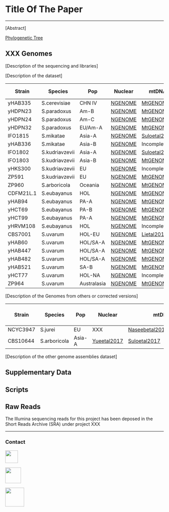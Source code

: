 # Title Of The Paper
***

[Abstract]

[Phylogenetic Tree](http://XXX)

## XXX Genomes

[Description of the sequencing and libraries]

[Description of the dataset]

Strain |Species|Pop| Nuclear | mtDNA | 2 micron plasmid
-------|-------|---|------------------|-------|-----------------
yHAB335|S.cerevisiae|CHN IV|[NGENOME](https://github.com/PerisD/Sac2.0/blob/master/NGENOMES/yHAB335.ngenome.gz "NGENOME")|[MtGENOME](https://github.com/PerisD/Sac2.0/blob/master/MtGENOMES/yHAB335.mtgenome.gz "MtGENOME")|NO
yHDPN23|S.paradoxus|Am-B|[NGENOME](https://github.com/PerisD/Sac2.0/blob/master/NGENOMES/yHDPN23.ngenome.gz "NGENOME")|[MtGENOME](https://github.com/PerisD/Sac2.0/blob/master/MtGENOMES/yHDPN23.mtgenome.gz "MtGENOME")|NO
yHDPN24|S.paradoxus|Am-C|[NGENOME](https://github.com/PerisD/Sac2.0/blob/master/NGENOMES/yHDPN24.ngenome.gz "NGENOME")|[MtGENOME](https://github.com/PerisD/Sac2.0/blob/master/MtGENOMES/yHDPN24.mtgenome.gz "MtGENOME")|NO
yHDPN32|S.paradoxus|EU/Am-A|[NGENOME](https://github.com/PerisD/Sac2.0/blob/master/NGENOMES/yHDPN32.ngenome.gz "NGENOME")|[MtGENOME](https://github.com/PerisD/Sac2.0/blob/master/MtGENOMES/yHDPN32.mtgenome.gz "MtGENOME")|2mGENOME
IFO1815|S.mikatae|Asia-A|[NGENOME](https://github.com/PerisD/Sac2.0/blob/master/NGENOMES/IFO1815.ngenome.gz "NGENOME")|[Suloetal2017](https://github.com/PerisD/Sac2.0/blob/master/MtGENOMES/IFO1815.mtgenome.gz "Suloetal2017")|NO
yHAB336|S.mikatae|Asia-B|[NGENOME](https://github.com/PerisD/Sac2.0/blob/master/NGENOMES/yHAB336.ngenome.gz "NGENOME")|Incomplete|Nuclear
IFO1802|S.kudriavzevii|Asia-A|[NGENOME](https://github.com/PerisD/Sac2.0/blob/master/NGENOMES/IFO1802.ngenome.gz "NGENOME")|[Suloetal2017](https://github.com/PerisD/Sac2.0/blob/master/MtGENOMES/IFO1802.mtgenome.gz "Suloetal2017")|Nuclear
IFO1803|S.kudriavzevii|Asia-B|[NGENOME](https://github.com/PerisD/Sac2.0/blob/master/NGENOMES/IFO1803.ngenome.gz "NGENOME")|[MtGENOME](https://github.com/PerisD/Sac2.0/blob/master/MtGENOMES/IFO1803.mtgenome.gz "MtGENOME")|NO
yHKS300|S.kudriavzevii|EU|[NGENOME](https://github.com/PerisD/Sac2.0/blob/master/NGENOMES/yHKS300.ngenome.gz "NGENOME")|Incomplete|Nuclear
ZP591|S.kudriavzevii|EU|[NGENOME](https://github.com/PerisD/Sac2.0/blob/master/NGENOMES/ZP591.ngenome.gz "NGENOME")|[MtGENOME](https://github.com/PerisD/Sac2.0/blob/master/MtGENOMES/ZP591.mtgenome.gz "MtGENOME")|Nuclear
ZP960|S.arboricola|Oceania|[NGENOME](https://github.com/PerisD/Sac2.0/blob/master/NGENOMES/ZP960.ngenome.gz "NGENOME")|[MtGENOME](https://github.com/PerisD/Sac2.0/blob/master/MtGENOMES/ZP960.mtgenome.gz "MtGENOME")|Nuclear
CDFM21L.1|S.eubayanus|HOL|[NGENOME](https://github.com/PerisD/Sac2.0/blob/master/NGENOMES/CDFM21L1.ngenome.gz "NGENOME")|[MtGENOME](https://github.com/PerisD/Sac2.0/blob/master/MtGENOMES/CDFM21L1.mtgenome.gz "MtGENOME")|NO
yHAB94|S.eubayanus|PA-A|[NGENOME](https://github.com/PerisD/Sac2.0/blob/master/NGENOMES/yHAB94.ngenome.gz "NGENOME")|[MtGENOME](https://github.com/PerisD/Sac2.0/blob/master/MtGENOMES/yHAB94.mtgenome.gz "MtGENOME")|NO
yHCT69|S.eubayanus|PA-B|[NGENOME](https://github.com/PerisD/Sac2.0/blob/master/NGENOMES/yHCT69.ngenome.gz "NGENOME")|[MtGENOME](https://github.com/PerisD/Sac2.0/blob/master/MtGENOMES/yHCT69.mtgenome.gz "MtGENOME")|Incomplete
yHCT99|S.eubayanus|PA-A|[NGENOME](https://github.com/PerisD/Sac2.0/blob/master/NGENOMES/yHCT99.ngenome.gz "NGENOME")|[MtGENOME](https://github.com/PerisD/Sac2.0/blob/master/MtGENOMES/yHCT99.mtgenome.gz "MtGENOME")|NO
yHRVM108|S.eubayanus|HOL|[NGENOME](https://github.com/PerisD/Sac2.0/blob/master/NGENOMES/yHRVM108.ngenome.gz "NGENOME")|Incomplete|NO
CBS7001|S.uvarum|HOL-EU|[NGENOME](https://github.com/PerisD/Sac2.0/blob/master/NGENOMES/CBS7001.ngenome.gz "NGENOME")|[Lietal2018](https://github.com/PerisD/Sac2.0/blob/master/MtGENOMES/CBS7001.mtgenome.gz "Lietal2018")|Nuclear
yHAB60|S.uvarum|HOL/SA-A|[NGENOME](https://github.com/PerisD/Sac2.0/blob/master/NGENOMES/yHAB60.ngenome.gz "NGENOME")|[MtGENOME](https://github.com/PerisD/Sac2.0/blob/master/MtGENOMES/yHAB60.mtgenome.gz "MtGENOME")|NO
yHAB447|S.uvarum|HOL/SA-A|[NGENOME](https://github.com/PerisD/Sac2.0/blob/master/NGENOMES/yHAB447.ngenome.gz "NGENOME")|[MtGENOME](https://github.com/PerisD/Sac2.0/blob/master/MtGENOMES/yHAB447.mtgenome.gz "MtGENOME")|Nuclear
yHAB482|S.uvarum|HOL/SA-A|[NGENOME](https://github.com/PerisD/Sac2.0/blob/master/NGENOMES/yHAB482.ngenome.gz "NGENOME")|[MtGENOME](https://github.com/PerisD/Sac2.0/blob/master/MtGENOMES/yHAB482.mtgenome.gz "MtGENOME")|Nuclear
yHAB521|S.uvarum|SA-B|[NGENOME](https://github.com/PerisD/Sac2.0/blob/master/NGENOMES/yHAB521.ngenome.gz "NGENOME")|[MtGENOME](https://github.com/PerisD/Sac2.0/blob/master/MtGENOMES/yHAB521.mtgenome.gz "MtGENOME")|Nuclear
yHCT77|S.uvarum|HOL-NA|[NGENOME](https://github.com/PerisD/Sac2.0/blob/master/NGENOMES/yHCT77.ngenome.gz "NGENOME")|Incomplete|2mGENOME
ZP964|S.uvarum|Australasia|[NGENOME](https://github.com/PerisD/Sac2.0/blob/master/NGENOMES/ZP964.ngenome.gz "NGENOME")|[MtGENOME](https://github.com/PerisD/Sac2.0/blob/master/MtGENOMES/ZP964.mtgenome.gz "MtGENOME")|Nuclear

[Description of the Genomes from others or corrected versions]

Strain |Species|Pop| Nuclear | mtDNA | 2 micron plasmid
-------|-------|---|------------------|-------|-----------------
NCYC3947|S.jurei|EU|XXX|[Naseebetal2018(Corrected)](https://github.com/PerisD/Sac2.0/blob/master/MtGENOMES/NCYC3947.mtgenome.gz "Naseebetal2018(Corrected)")|XXX
CBS10644|S.arboricola|Asia-A|[Yueetal2017](https://yjx1217.github.io/Yeast_PacBio_2016/data/ "Yueetal2017")|[Suloetal2017](https://github.com/PerisD/Sac2.0/blob/master/MtGENOMES/CBS10644.mtgenome.gz "Suloetal2017")|XXX

[Description of the other genome assemblies dataset]

## Supplementary Data

## Scripts

## Raw Reads

The Illumina sequencing reads for this project has been deposed in the Short Reads Archive (SRA) under project XXX

***

### Contact

[<img src="http://1000logos.net/wp-content/uploads/2017/03/LinkedIn-Logo.png" width="40"/>](https://goo.gl/xglg8H)

[<img src="http://www.stickpng.com/assets/images/580b57fcd9996e24bc43c53e.png" width="50"/>](https://goo.gl/OS0O2F)

[<img src="https://www.uv.es/perisnav/images/Mitogression.png" width="60"/>](https://www.uv.es/perisnav/)

